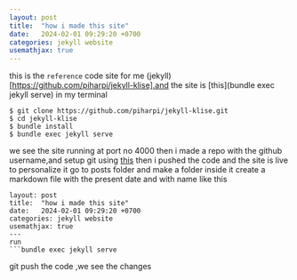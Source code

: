 ```yaml
---
layout: post
title:  "how i made this site"
date:   2024-02-01 09:29:20 +0700
categories: jekyll website
usemathjax: true
---
```



this is the `reference` code site for me (jekyll)[https://github.com/piharpi/jekyll-klise].and the site is [this](bundle exec jekyll serve)
in my terminal
```
$ git clone https://github.com/piharpi/jekyll-klise.git
$ cd jekyll-klise
$ bundle install
$ bundle exec jekyll serve
```
we see the site running at port  no 4000
then i made a repo with the github username,and setup git using [this](https://dev.to/shafia/support-for-password-authentication-was-removed-please-use-a-personal-access-token-instead-4nbk)
then i pushed the code and the site is live
to personalize it go to posts folder and make a folder inside it create a markdown file with the present date and with name like this 
```
layout: post
title:  "how i made this site"
date:   2024-02-01 09:29:20 +0700
categories: jekyll website
usemathjax: true
---
run 
```bundle exec jekyll serve
```
git push the code ,we see the changes
<br/>
<!-- go to site/about/index.html to edit the home page
unminify the html code and write your own -->

```